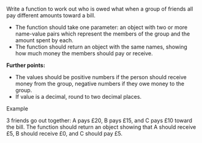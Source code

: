 Write a function to work out who is owed what when a group of friends all pay different amounts toward a bill.

* The function should take one parameter: an object with two or more name-value pairs which represent the members of the group and the amount spent by each.
* The function should return an object with the same names, showing how much money the members should pay or receive.

**Further points:**

 * The values should be positive numbers if the person should receive money from the group, negative numbers if they owe money to the group.
 * If value is a decimal, round to two decimal places.

Example

3 friends go out together: A pays £20, B pays £15, and C pays £10 toward the bill. The function should return an object showing that A should receive £5, B should receive £0, and C should pay £5.
